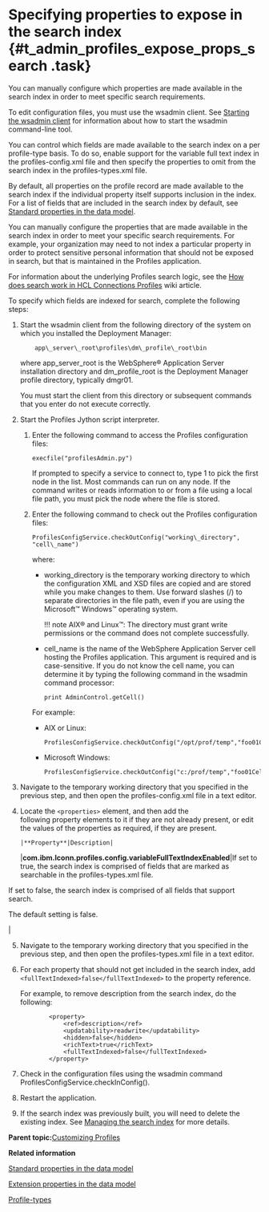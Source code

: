 # Specifying properties to expose in the search index {#t_admin_profiles_expose_props_search .task}

You can manually configure which properties are made available in the search index in order to meet specific search requirements.

To edit configuration files, you must use the wsadmin client. See [Starting the wsadmin client](../admin/t_admin_wsadmin_starting.md) for information about how to start the wsadmin command-line tool.

You can control which fields are made available to the search index on a per profile-type basis. To do so, enable support for the variable full text index in the profiles-config.xml file and then specify the properties to omit from the search index in the profiles-types.xml file.

By default, all properties on the profile record are made available to the search index if the individual property itself supports inclusion in the index. For a list of fields that are included in the search index by default, see [Standard properties in the data model](r_admin_profiles_attributes_std.md).

You can manually configure the properties that are made available in the search index in order to meet your specific search requirements. For example, your organization may need to not index a particular property in order to protect sensitive personal information that should not be exposed in search, but that is maintained in the Profiles application.

For information about the underlying Profiles search logic, see the [How does search work in HCL Connections Profiles](http://www-10.lotus.com/ldd/lcwiki.nsf/dx/How_does_search_work_in_IBM_Connections_Profiles) wiki article.

To specify which fields are indexed for search, complete the following steps:

1.  Start the wsadmin client from the following directory of the system on which you installed the Deployment Manager:

    ```
    	app\_server\_root\profiles\dm\_profile\_root\bin
    ```

    where app\_server\_root is the WebSphere® Application Server installation directory and dm\_profile\_root is the Deployment Manager profile directory, typically dmgr01.

    You must start the client from this directory or subsequent commands that you enter do not execute correctly.

2.  Start the Profiles Jython script interpreter.

    1.  Enter the following command to access the Profiles configuration files: 

        ```
        execfile("profilesAdmin.py") 
        ```

        If prompted to specify a service to connect to, type 1 to pick the first node in the list. Most commands can run on any node. If the command writes or reads information to or from a file using a local file path, you must pick the node where the file is stored.

    2.  Enter the following command to check out the Profiles configuration files: 

        ```
        ProfilesConfigService.checkOutConfig("working\_directory", "cell\_name")
        ```

        where:

        -   working\_directory is the temporary working directory to which the configuration XML and XSD files are copied and are stored while you make changes to them. Use forward slashes \(/\) to separate directories in the file path, even if you are using the Microsoft™ Windows™ operating system.

            !!! note
    AIX® and Linux™: The directory must grant write permissions or the command does not complete successfully.

        -   cell\_name is the name of the WebSphere Application Server cell hosting the Profiles application. This argument is required and is case-sensitive. If you do not know the cell name, you can determine it by typing the following command in the wsadmin command processor: 

            ```
            print AdminControl.getCell()
            ```

        For example:

        -   AIX or Linux:

            ```
            ProfilesConfigService.checkOutConfig("/opt/prof/temp","foo01Cell01")
            ```

        -   Microsoft Windows:

            ```
            ProfilesConfigService.checkOutConfig("c:/prof/temp","foo01Cell01")
            ```

3.  Navigate to the temporary working directory that you specified in the previous step, and then open the profiles-config.xml file in a text editor.

4.  Locate the `<properties>` element, and then add the following property elements to it if they are not already present, or edit the values of the properties as required, if they are present.

        |**Property**|Description|
    |**com.ibm.lconn.profiles.config.variableFullTextIndexEnabled**|If set to true, the search index is comprised of fields that are marked as searchable in the profiles-types.xml file.

If set to false, the search index is comprised of all fields that support search.

The default setting is false.

|

5.  Navigate to the temporary working directory that you specified in the previous step, and then open the profiles-types.xml file in a text editor.

6.  For each property that should not get included in the search index, add `<fullTextIndexed>false</fullTextIndexed>` to the property reference.

    For example, to remove description from the search index, do the following:

    ```
    		<property>
    			<ref>description</ref>
    			<updatability>readwrite</updatability>
    			<hidden>false</hidden>
    			<richText>true</richText>
    			<fullTextIndexed>false</fullTextIndexed>
    		</property>
    ```

7.  Check in the configuration files using the wsadmin command ProfilesConfigService.checkInConfig\(\).

8.  Restart the application.

9.  If the search index was previously built, you will need to delete the existing index. See [Managing the search index](../admin/c_admin_search_manage_index.md) for more details.


**Parent topic:**[Customizing Profiles](../customize/c_admin_profiles_customizing.md)

**Related information**  


[Standard properties in the data model](../customize/r_admin_profiles_attributes_std.md)

[Extension properties in the data model](../customize/r_admin_profiles_attributes_ext.md)

[Profile-types](../customize/r_admin_profiles_ovr_types.md)

